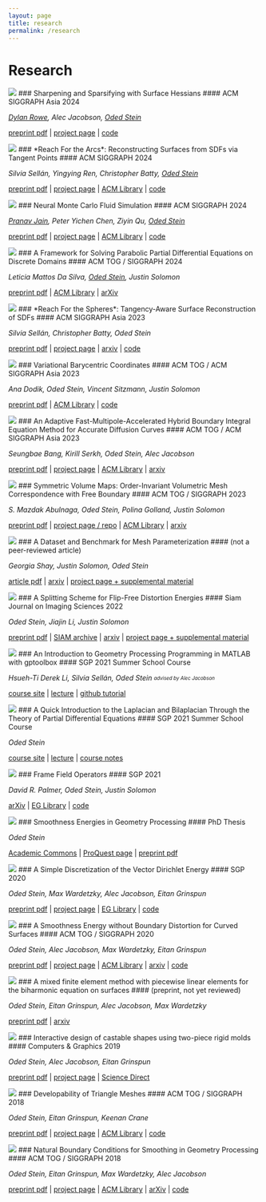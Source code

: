 ```yaml
---
layout: page
title: research
permalink: /research
---
```


# Research

<div markdown="1" class="pubentry">
<img src="https://odedstein.com/assets/images/sharpening-sparsifying.png" class="pubimage" />
### Sharpening and Sparsifying with Surface Hessians
#### ACM SIGGRAPH Asia 2024

*<ins>Dylan Rowe</ins>, Alec Jacobson, <ins>Oded Stein</ins>*

[preprint pdf](https://d-r-o-w-e.github.io/sssh/data/l1_hessians_opt.pdf)
|
[project page](https://d-r-o-w-e.github.io/sssh/index.html)
|
[code](https://github.com/d-r-o-w-e/sssh)
</div>

<div markdown="1" class="pubentry">
<img src="https://odedstein.com/assets/images/reach-arcs.png" class="pubimage" />
### *Reach For the Arcs*: Reconstructing Surfaces from SDFs via Tangent Points
#### ACM SIGGRAPH 2024

*Silvia Sellán, Yingying Ren, Christopher Batty, <ins>Oded Stein</ins>*

[preprint pdf](https://odedstein.com/projects/reach-for-the-arcs/reach-for-the-arcs.pdf)
|
[project page](https://odedstein.com/projects/reach-for-the-arcs/)
|
[ACM Library](https://dl.acm.org/doi/abs/10.1145/3641519.3657419)
|
[code](https://gpytoolbox.org/latest/reach_for_the_arcs/)
</div>

<div markdown="1" class="pubentry">
<img src="https://odedstein.com/assets/images/nmcfs.png" class="pubimage" />
### Neural Monte Carlo Fluid Simulation
#### ACM SIGGRAPH 2024

*<ins>Pranav Jain</ins>, Peter Yichen Chen, Ziyin Qu, <ins>Oded Stein</ins>*

[preprint pdf](https://pranav-jain.github.io/projects/nmcfs/nmcfs.pdf)
|
[project page](https://pranav-jain.github.io/projects/nmcfs/index.html)
|
[ACM Library](https://dl.acm.org/doi/10.1145/3641519.3657438)
|
[code](https://github.com/Pranav-Jain/Neural-Monte-Carlo-Fluid-Simulation)
</div>

<div markdown="1" class="pubentry">
<img src="https://odedstein.com/assets/images/parabolic.png" class="pubimage" />
### A Framework for Solving Parabolic Partial Differential Equations on Discrete Domains
#### ACM TOG / SIGGRAPH 2024

*Leticia Mattos Da Silva, <ins>Oded Stein</ins>, Justin Solomon*

[preprint pdf](https://arxiv.org/pdf/2312.00327)
|
[ACM Library](https://dl.acm.org/doi/10.1145/3666087)
|
[arXiv](https://arxiv.org/abs/2312.00327)
</div>


<div markdown="1" class="pubentry">
<img src="https://odedstein.com/assets/images/reach.png" class="pubimage" />
### *Reach For the Spheres*:  Tangency-Aware Surface Reconstruction of SDFs
#### ACM SIGGRAPH Asia 2023

*Silvia Sellán, Christopher Batty, Oded Stein*

[preprint pdf](https://odedstein.com/projects/reach-for-the-spheres/reach-for-the-spheres.pdf)
|
[project page](https://odedstein.com/projects/reach-for-the-spheres/)
|
[arxiv](https://arxiv.org/abs/2308.09813)
|
[code](https://github.com/sgsellan/reach-for-the-spheres/)
</div>


<div markdown="1" class="pubentry">
<img src="https://odedstein.com/assets/images/variational-barycentric.png" class="pubimage" />
### Variational Barycentric Coordinates 
#### ACM TOG / ACM SIGGRAPH Asia 2023

*Ana Dodik, Oded Stein, Vincent Sitzmann, Justin Solomon*

[preprint pdf](https://anadodik.github.io/publication/vbc/vbc.pdf)
|
[ACM Library](https://dl.acm.org/doi/10.1145/3618403)
|
[code](https://anadodik.github.io/publication/vbc/supplemental.zip)
</div>


<div markdown="1" class="pubentry">
<img src="https://odedstein.com/assets/images/adaptive-hybrid-biem-diffusion-curves.png" class="pubimage" />
### An Adaptive Fast-Multipole-Accelerated Hybrid Boundary Integral Equation Method for Accurate Diffusion Curves
#### ACM TOG / ACM SIGGRAPH Asia 2023

*Seungbae Bang, Kirill Serkh, Oded Stein, Alec Jacobson*

[preprint pdf](https://www.dgp.toronto.edu/projects/adaptive-hybrid-biem-diffusion-curves/adaptive-hybrid-biem-diffusion-curves.pdf)
|
[project page](https://www.dgp.toronto.edu/projects/adaptive-hybrid-biem-diffusion-curves/)
|
[ACM Library](https://dl.acm.org/doi/10.1145/3618374)
|
[arxiv](https://arxiv.org/abs/2311.14312)
</div>


<div markdown="1" class="pubentry">
<img src="https://odedstein.com/assets/images/symmetric-volume-maps.png" class="pubimage" />
### Symmetric Volume Maps: Order-Invariant Volumetric Mesh Correspondence with Free Boundary
#### ACM TOG / SIGGRAPH 2023

*S. Mazdak Abulnaga, Oded Stein, Polina Golland, Justin Solomon*

[preprint pdf](https://arxiv.org/pdf/2202.02568.pdf)
|
[project page / repo](https://github.com/mabulnaga/symmetric-volume-maps)
|
[ACM Library](https://dl.acm.org/doi/10.1145/3572897)
|
[arxiv](https://arxiv.org/abs/2202.02568)
</div>


<div markdown="1" class="pubentry">
<img src="https://odedstein.com/assets/images/benchmark-for-parameterization.png" class="pubimage" />
### A Dataset and Benchmark for Mesh Parameterization
#### (not a peer-reviewed article)

*Georgia Shay, Justin Solomon, Oded Stein*

[article pdf](https://arxiv.org/pdf/2208.01772.pdf)
|
[arxiv](https://arxiv.org/abs/2208.01772)
|
[project page + supplemental material](https://odedstein.com/projects/benchmark-for-parameterization/index.html)
</div>


<div markdown="1" class="pubentry">
<img src="https://odedstein.com/assets/images/flip-free-parametrization.png" class="pubimage" />
### A Splitting Scheme for Flip-Free Distortion Energies
#### Siam Journal on Imaging Sciences 2022

*Oded Stein, Jiajin Li, Justin Solomon*

[preprint pdf](https://odedstein.com/projects/flip-free-parametrization/flip-free-parametrization.pdf)
|
[SIAM archive](https://epubs.siam.org/doi/abs/10.1137/21M1433058)
|
[arxiv](https://arxiv.org/abs/2107.05200)
|
[project page + supplemental material](https://odedstein.com/projects/flip-free-parametrization/index.html)
</div>


<div markdown="1" class="pubentry">
<img src="https://odedstein.com/assets/images/sgp-2021-gp-matlab-course.png" class="pubimage" />
### An Introduction to Geometry Processing Programming in MATLAB with gptoolbox
#### SGP 2021 Summer School Course

*Hsueh-Ti Derek Li, Silvia Sellán, Oded Stein*
<sub><sup>*advised by Alec Jacobson*</sup></sub>

[course site](https://odedstein.com/projects/sgp-2021-gp-matlab-course/index.html)
|
[lecture](https://www.youtube.com/watch?v=NGathaVRyDA)
|
[github tutorial](https://github.com/odedstein/gp-matlab-tutorial)
</div>


<div markdown="1" class="pubentry">
<img src="https://odedstein.com/assets/images/sgp-2021-lap-bilap-course.png" class="pubimage" />
### A Quick Introduction to the Laplacian and Bilaplacian Through the Theory of Partial Differential Equations
#### SGP 2021 Summer School Course

*Oded Stein*

[course site](https://odedstein.com/projects/sgp-2021-lap-bilap-course/)
|
[lecture](https://www.youtube.com/watch?v=LUcn9GzhFDA)
|
[course notes](https://odedstein.com/projects/sgp-2021-lap-bilap-course/sgp-2021-lap-bilap-course.pdf)
</div>


<div markdown="1" class="pubentry">
<img src="https://odedstein.com/assets/images/frame-field-operators.png" class="pubimage" />
### Frame Field Operators
#### SGP 2021

*David R. Palmer, Oded Stein, Justin Solomon*

[arXiv](https://arxiv.org/abs/2106.14360)
|
[EG Library](https://diglib.eg.org/handle/10.1111/cgf14370)
|
[code](https://github.com/dpa1mer/ff-op)
</div>


<div markdown="1" class="pubentry">
<img src="https://odedstein.com/assets/images/thesis.png" class="pubimage" />
### Smoothness Energies in Geometry Processing
#### PhD Thesis

*Oded Stein*

[Academic Commons](https://academiccommons.columbia.edu/doi/10.7916/d8-1mb2-pb03)
|
[ProQuest page](https://search.proquest.com/openview/48d2f5aed31388d95bf9cd13a6aa86e3/1)
|
[preprint pdf](https://odedstein.com/files/thesis-preprint.pdf)
</div>


<div markdown="1" class="pubentry">
<img src="https://odedstein.com/assets/images/a-simple-discretization.png" class="pubimage" />
### A Simple Discretization of the Vector Dirichlet Energy 
#### SGP 2020

*Oded Stein, Max Wardetzky, Alec Jacobson, Eitan Grinspun*

[preprint pdf](http://www.cs.columbia.edu/cg/a-simple-discretization/a-simple-discretization.pdf)
|
[project page](http://www.cs.columbia.edu/cg/a-simple-discretization/)
|
[EG Library](https://diglib.eg.org/handle/10.1111/cgf14070)
|
[code](https://github.com/odedstein/ASimpleDiscretizationOfTheVectorDirichletEnergy)
</div>


<div markdown="1" class="pubentry">
<img src="https://odedstein.com/assets/images/curved-hessian.png" class="pubimage" />
### A Smoothness Energy without Boundary Distortion for Curved Surfaces
#### ACM TOG / SIGGRAPH 2020

*Oded Stein, Alec Jacobson, Max Wardetzky, Eitan Grinspun*

[preprint pdf](http://www.cs.columbia.edu/cg/curved-hessian/curved-hessian.pdf)
|
[project page](http://www.cs.columbia.edu/cg/curved-hessian/)
|
[ACM Library](https://dl.acm.org/doi/abs/10.1145/3377406)
|
[arxiv](https://arxiv.org/abs/1905.09777)
|
[code](https://github.com/odedstein/ASmoothnessEnergyWithoutBoundaryDistortionForCurvedSurfaces)
</div>


<div markdown="1" class="pubentry">
<img src="https://odedstein.com/assets/images/mixedfem.png" class="pubimage" />
### A mixed finite element method with piecewise linear elements for the biharmonic equation on surfaces
#### (preprint, not yet reviewed)

*Oded Stein, Eitan Grinspun, Alec Jacobson, Max Wardetzky*

[preprint pdf](https://arxiv.org/pdf/1911.08029.pdf)
|
[arxiv](https://arxiv.org/abs/1911.08029)
</div>


<div markdown="1" class="pubentry">
<img src="https://odedstein.com/assets/images/gummybunny.png" class="pubimage" />
### Interactive design of castable shapes using two-piece rigid molds
#### Computers & Graphics 2019

*Oded Stein, Alec Jacobson, Eitan Grinspun*

[preprint pdf](http://www.cs.columbia.edu/cg/casting/casting.pdf)
|
[project page](http://www.cs.columbia.edu/cg/casting/)
|
[Science Direct](https://www.sciencedirect.com/science/article/pii/S0097849319300238)
</div>


<div markdown="1" class="pubentry">
<img src="https://odedstein.com/assets/images/developables.png" class="pubimage" />
### Developability of Triangle Meshes
#### ACM TOG / SIGGRAPH 2018

*Oded Stein, Eitan Grinspun, Keenan Crane*

[preprint pdf](http://www.cs.columbia.edu/cg/developability/developability-of-triangle-meshes.pdf)
|
[project page](http://www.cs.columbia.edu/cg/developability/)
|
[ACM Library](https://dl.acm.org/citation.cfm?id=3201303)
|
[code](https://github.com/odedstein/DevelopabilityOfTriangleMeshes)
</div>


<div markdown="1" class="pubentry">
<img src="https://odedstein.com/assets/images/hessians.png" class="pubimage" />
### Natural Boundary Conditions for Smoothing in Geometry Processing
#### ACM TOG / SIGGRAPH 2018

*Oded Stein, Eitan Grinspun, Max Wardetzky, Alec Jacobson*

[preprint pdf](http://www.cs.columbia.edu/cg/hessians/natural-bdry-cond-for-smoothing-in-gp.pdf)
|
[project page](http://www.cs.columbia.edu/cg/hessians/)
|
[ACM Library](https://dl.acm.org/citation.cfm?id=3186564)
|
[arXiv](https://arxiv.org/abs/1707.04348)
|
[code](https://libigl.github.io/tutorial/#data-smoothing)
</div>


